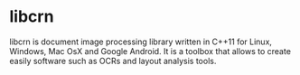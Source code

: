 # libcrn

libcrn is document image processing library written in C++11 for Linux, Windows, Mac OsX and Google Android. It is a toolbox that allows to create easily software such as OCRs and layout analysis tools.
